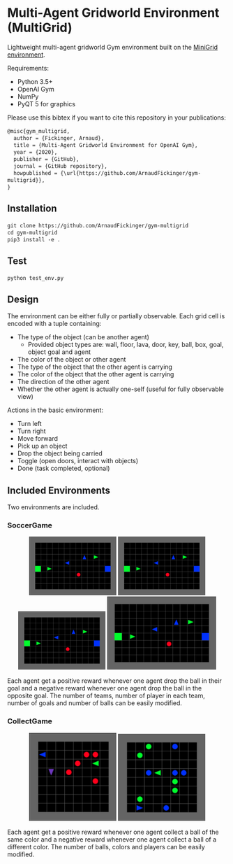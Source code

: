 # Multi-Agent Gridworld Environment (MultiGrid)


Lightweight multi-agent gridworld Gym environment built on the [MiniGrid environment](https://github.com/maximecb/gym-multigrid). 

Requirements:
- Python 3.5+
- OpenAI Gym
- NumPy
- PyQT 5 for graphics

Please use this bibtex if you want to cite this repository in your publications:

```
@misc{gym_multigrid,
  author = {Fickinger, Arnaud},
  title = {Multi-Agent Gridworld Environment for OpenAI Gym},
  year = {2020},
  publisher = {GitHub},
  journal = {GitHub repository},
  howpublished = {\url{https://github.com/ArnaudFickinger/gym-multigrid}},
}
```
## Installation

```
git clone https://github.com/ArnaudFickinger/gym-multigrid
cd gym-multigrid
pip3 install -e .
```

## Test

```
python test_env.py
```

## Design

The environment can be either fully or partially observable. Each grid cell is encoded with a tuple containing:
- The type of the object (can be another agent)
  - Provided object types are: wall, floor, lava, door, key, ball, box, goal, object goal and agent
- The color of the object or other agent
- The type of the object that the other agent is carrying
- The color of the object that the other agent is carrying
- The direction of the other agent 
- Whether the other agent is actually one-self (useful for fully observable view)

Actions in the basic environment:
- Turn left
- Turn right
- Move forward
- Pick up an object
- Drop the object being carried
- Toggle (open doors, interact with objects)
- Done (task completed, optional)

## Included Environments

Two environments are included.

### SoccerGame

<p align="center">
  <img src="figures/soccer.png" width="200">
  <img src="figures/soccer.png" width="200">
  <img src="figures/soccer.png" width="200">
  <img src="figures/soccer.png" width="250">
</p>

Each agent get a positive reward whenever one agent drop the ball in their goal and a negative reward whenever one agent drop the ball in the opposite goal. The number of teams, number of player in each team, number of goals and number of balls can be easily modified.

### CollectGame

<p align="center">
  <img src="figures/collect.png" width="200">
  <img src="figures/collect_2.png" width="200">
</p>

Each agent get a positive reward whenever one agent collect a ball of the same color and a negative reward whenever one agent collect a ball of a different color. The number of balls, colors and players can be easily modified.


